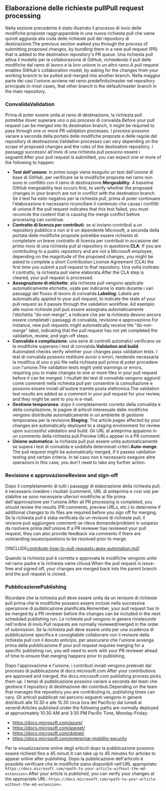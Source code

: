 ## <a name="pull-request-processing"></a><span data-ttu-id="fe584-101">Elaborazione delle richieste pull</span><span class="sxs-lookup"><span data-stu-id="fe584-101">Pull request processing</span></span>

<span data-ttu-id="fe584-102">Nella sezione precedente è stato illustrato il processo di invio delle modifiche proposte raggruppandole in una nuova richiesta pull che viene quindi aggiunta alla coda delle richieste pull del repository di destinazione.</span><span class="sxs-lookup"><span data-stu-id="fe584-102">The previous section walked you through the process of submitting proposed changes, by bundling them in a new pull request (PR) that is added to the destination repository's PR queue.</span></span> <span data-ttu-id="fe584-103">Una richiesta pull attiva il modello per la collaborazione di GitHub, richiedendo il pull delle modifiche dal ramo di lavoro e la loro unione in un altro ramo.</span><span class="sxs-lookup"><span data-stu-id="fe584-103">A pull request enables GitHub's collaboration model, by asking for the changes from your working branch to be pulled and merged into another branch.</span></span> <span data-ttu-id="fe584-104">Nella maggior parte dei casi l'unione avviene nel ramo predefinito/master nel repository principale.</span><span class="sxs-lookup"><span data-stu-id="fe584-104">In most cases, that other branch is the default/master branch in the main repository.</span></span>

### <a name="validation"></a><span data-ttu-id="fe584-105">Convalida</span><span class="sxs-lookup"><span data-stu-id="fe584-105">Validation</span></span>

<span data-ttu-id="fe584-106">Prima di poter essere unita al ramo di destinazione, la richiesta pull potrebbe dover superare uno o più processi di convalida.</span><span class="sxs-lookup"><span data-stu-id="fe584-106">Before your pull request can be merged into its destination branch, it might be required to pass through one or more PR validation processes.</span></span> <span data-ttu-id="fe584-107">I processi possono variare a seconda della portata delle modifiche proposte e delle regole del repository di destinazione.</span><span class="sxs-lookup"><span data-stu-id="fe584-107">Validation processes can vary depending on the scope of proposed changes and the rules of the destination repository.</span></span> <span data-ttu-id="fe584-108">I passaggi successivi all'invio di una richiesta pull possono essere i seguenti:</span><span class="sxs-lookup"><span data-stu-id="fe584-108">After your pull request is submitted, you can expect one or more of the following to happen:</span></span>

- <span data-ttu-id="fe584-109">**Test dell'unione**: in primo luogo viene eseguito un test dell'unione di base di GitHub, per verificare se le modifiche proposte nel ramo non sono in conflitto con il ramo di destinazione.</span><span class="sxs-lookup"><span data-stu-id="fe584-109">**Mergeability**: A baseline GitHub mergeability test occurs first, to verify whether the proposed changes in your branch are not in conflict with the destination branch.</span></span> <span data-ttu-id="fe584-110">Se il test ha esito negativo per la richiesta pull, prima di poter continuare l'elaborazione è necessario riconciliare il contenuto che causa i conflitti di unione.</span><span class="sxs-lookup"><span data-stu-id="fe584-110">If the pull request indicates that this test failed, you must reconcile the content that is causing the merge conflict before processing can continue.</span></span>
- <span data-ttu-id="fe584-111">**Contratto di licenza per contributi**: se si inviano contributi a un repository pubblico e non si è un dipendente Microsoft, a seconda della portata delle modifiche proposte potrebbe essere richiesto di completare un breve contratto di licenza per contributi in occasione del primo invio di una richiesta pull al repository in questione.</span><span class="sxs-lookup"><span data-stu-id="fe584-111">**CLA**: If you are contributing to a public repository and are not a Microsoft employee, depending on the magnitude of the proposed changes, you might be asked to complete a short Contribution License Agreement (CLA) the first time you submit a pull request to that repository.</span></span> <span data-ttu-id="fe584-112">Una volta inoltrato il contratto, la richiesta pull viene elaborata.</span><span class="sxs-lookup"><span data-stu-id="fe584-112">After the CLA step is cleared, your pull request is processed.</span></span>
- <span data-ttu-id="fe584-113">**Assegnazione di etichette**: alla richiesta pull vengono applicate automaticamente etichette, usate per indicarne lo stato durante i vari passaggi del flusso di lavoro di convalida.</span><span class="sxs-lookup"><span data-stu-id="fe584-113">**Labeling**: Labels are automatically applied to your pull request, to indicate the state of your pull request as it passes through the validation workflow.</span></span> <span data-ttu-id="fe584-114">Ad esempio alle nuove richieste pull può essere assegnata automaticamente l'etichetta "do-not-merge", a indicare che per la richiesta devono ancora essere completati i passaggi di convalida, revisione e approvazione.</span><span class="sxs-lookup"><span data-stu-id="fe584-114">For instance, new pull requests might automatically receive the "do-not-merge" label, indicating that the pull request has not yet completed the validation, review, and sign-off steps.</span></span>
- <span data-ttu-id="fe584-115">**Convalida e compilazione**: una serie di controlli automatici verificano se le modifiche superano i test di convalida.</span><span class="sxs-lookup"><span data-stu-id="fe584-115">**Validation and build**: Automated checks verify whether your changes pass validation tests.</span></span> <span data-ttu-id="fe584-116">I test di convalida possono restituire avvisi o errori, rendendo necessaria la modifica di uno o più file nella richiesta pull prima di poter procedere con l'unione.</span><span class="sxs-lookup"><span data-stu-id="fe584-116">The validation tests might yield warnings or errors, requiring you to make changes to one or more files in your pull request before it can be merged.</span></span> <span data-ttu-id="fe584-117">I risultati dei test di convalida vengono aggiunti come commenti nella richiesta pull per consentire la consultazione e possono essere inviati all'autore tramite posta elettronica.</span><span class="sxs-lookup"><span data-stu-id="fe584-117">The validation test results are added as a comment in your pull request for your review, and they might be sent to you in e-mail.</span></span>
- <span data-ttu-id="fe584-118">**Gestione temporanea**: dopo il completamento corretto della convalida e della compilazione, le pagine di articoli interessate dalle modifiche vengono distribuite automaticamente in un ambiente di gestione temporanea per la revisione.</span><span class="sxs-lookup"><span data-stu-id="fe584-118">**Staging**: The article pages affected by your changes are automatically deployed to a staging environment for review upon successful validation and build.</span></span> <span data-ttu-id="fe584-119">Gli URL di anteprima appaiono in un commento della richiesta pull.</span><span class="sxs-lookup"><span data-stu-id="fe584-119">Preview URLs appear in a PR comment.</span></span>
- <span data-ttu-id="fe584-120">**Unione automatica**: la richiesta pull può essere unita automaticamente se supera i test di convalida e soddisfa determinati criteri.</span><span class="sxs-lookup"><span data-stu-id="fe584-120">**Auto-merge**: The pull request might be automatically merged, if it passes validation testing and certain criteria.</span></span> <span data-ttu-id="fe584-121">In tal caso non è necessario eseguire altre operazioni.</span><span class="sxs-lookup"><span data-stu-id="fe584-121">In this case, you don't need to take any further action.</span></span>

### <a name="review-and-sign-off"></a><span data-ttu-id="fe584-122">Revisione e approvazione</span><span class="sxs-lookup"><span data-stu-id="fe584-122">Review and sign-off</span></span>

<span data-ttu-id="fe584-123">Dopo il completamento di tutti i passaggi di elaborazione della richiesta pull, è necessario rivedere i risultati (commenti, URL di anteprima e così via) per stabilire se sono necessarie ulteriori modifiche ai file prima dell'approvazione per l'unione.</span><span class="sxs-lookup"><span data-stu-id="fe584-123">After all PR processing is completed, you should review the results (PR comments, preview URLs, etc.) to determine if additional changes to its files are required before you sign off for merging.</span></span> <span data-ttu-id="fe584-124">Se la richiesta pull è stata verificata da un revisore di richieste pull, il revisore può aggiungere commenti se rileva domande/problemi in sospeso da risolvere prima dell'unione.</span><span class="sxs-lookup"><span data-stu-id="fe584-124">If a PR reviewer has reviewed your pull request, they can also provide feedback via comments if there are outstanding issues/questions to be resolved prior to merge.</span></span>

[!INCLUDE[contribute-how-to-pull-requests-apex-automation.md](contribute-how-to-pull-requests-apex-automation.md)]

<span data-ttu-id="fe584-125">Quando la richiesta pull è corretta e approvata le modifiche vengono unite nel ramo padre e la richiesta viene chiusa.</span><span class="sxs-lookup"><span data-stu-id="fe584-125">When the pull request is issue-free and signed off, your changes are merged back into the parent branch and the pull request is closed.</span></span>

### <a name="publishing"></a><span data-ttu-id="fe584-126">Pubblicazione</span><span class="sxs-lookup"><span data-stu-id="fe584-126">Publishing</span></span>

<span data-ttu-id="fe584-127">Ricordare che la richiesta pull deve essere unita da un revisore di richieste pull prima che le modifiche possano essere incluse nella successiva operazione di pubblicazione pianificata.</span><span class="sxs-lookup"><span data-stu-id="fe584-127">Remember, your pull request has to be merged by a PR reviewer before the changes can be included in the next scheduled publishing run.</span></span> <span data-ttu-id="fe584-128">Le richieste pull vengono in genere riviste/unite nell'ordine di invio.</span><span class="sxs-lookup"><span data-stu-id="fe584-128">Pull requests are normally reviewed/merged in the order of submission.</span></span> <span data-ttu-id="fe584-129">Se la richiesta pull deve essere unita per una scadenza di pubblicazione specifica è consigliabile collaborare con il revisore della richiesta pull con il dovuto anticipo, per assicurarsi che l'unione avvenga prima della pubblicazione.</span><span class="sxs-lookup"><span data-stu-id="fe584-129">If your pull request requires merging for a specific publishing run, you will need to work with your PR reviewer ahead of time to ensure that merging happens prior to publishing.</span></span>

<span data-ttu-id="fe584-130">Dopo l'approvazione e l'unione, i contributi inviati vengono prelevati dal processo di pubblicazione di docs.microsoft.com.</span><span class="sxs-lookup"><span data-stu-id="fe584-130">After your contributions are approved and merged, the docs.microsoft.com publishing process picks them up.</span></span> <span data-ttu-id="fe584-131">I tempi di pubblicazione possono variare a seconda del team che gestisce il repository di destinazione dei contributi.</span><span class="sxs-lookup"><span data-stu-id="fe584-131">Depending on the team that manages the repository you are contributing to, publishing times can vary.</span></span> <span data-ttu-id="fe584-132">Gli articoli pubblicati nei percorsi seguenti vengono in genere distribuiti alle 10.30 e alle 15.30 circa (ora del Pacifico) dal lunedì al venerdì:</span><span class="sxs-lookup"><span data-stu-id="fe584-132">Articles published under the following paths are normally deployed at approximately 10:30 AM and 3:30 PM Pacific Time, Monday-Friday:</span></span>

- https://docs.microsoft.com/azure/
- https://docs.microsoft.com/aspnet/
- https://docs.microsoft.com/dotnet/
- https://docs.microsoft.com/enterprise-mobility-security

<span data-ttu-id="fe584-133">Per la visualizzazione online degli articoli dopo la pubblicazione possono essere richiesti fino a 45 minuti.</span><span class="sxs-lookup"><span data-stu-id="fe584-133">It can take up to 45 minutes for articles to appear online after publishing.</span></span> <span data-ttu-id="fe584-134">Dopo la pubblicazione dell'articolo è possibile verificare che le modifiche siano disponibili nell'URL appropriato: `https://docs.microsoft.com/<path-to-your-article-without-the-md-extension>`.</span><span class="sxs-lookup"><span data-stu-id="fe584-134">After your article is published, you can verify your changes at the appropriate URL: `https://docs.microsoft.com/<path-to-your-article-without-the-md-extension>`.</span></span>
